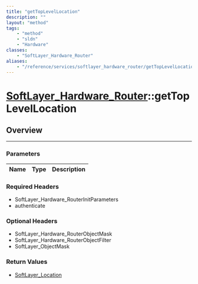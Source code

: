 ```yaml
---
title: "getTopLevelLocation"
description: ""
layout: "method"
tags:
    - "method"
    - "sldn"
    - "Hardware"
classes:
    - "SoftLayer_Hardware_Router"
aliases:
    - "/reference/services/softlayer_hardware_router/getTopLevelLocation"
---
```

# [SoftLayer_Hardware_Router](/reference/services/SoftLayer_Hardware_Router)::getTopLevelLocation





## Overview 


-----

### Parameters 
|Name | Type | Description |
| --- | --- | --- |


### Required Headers
* SoftLayer_Hardware_RouterInitParameters
* authenticate


### Optional Headers
* SoftLayer_Hardware_RouterObjectMask
* SoftLayer_Hardware_RouterObjectFilter
* SoftLayer_ObjectMask

### Return Values
* <a href='/reference/datatypes/SoftLayer_Location'>SoftLayer_Location </a>





